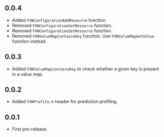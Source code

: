 ## 0.0.4
+ Added `FXNConfigurationAddResource` function.
+ Removed `FXNConfigurationGetResource` function.
+ Removed `FXNConfigurationSetResource` function.
+ Removed `FXNValueMapContainsKey` function. Use `FXNValueMapGetValue` function instead.

## 0.0.3
+ Added `FXNValueMapContainsKey` to check whether a given key is present in a value map.

## 0.0.2
+ Added `FXNProfile.h` header for prediction profiling.

## 0.0.1
+ First pre-release.
